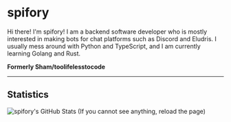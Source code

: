 # spifory

Hi there! I'm spifory! I am a backend software developer who is mostly interested in making bots for chat platforms such as Discord and Eludris. I usually mess around with Python and TypeScript, and I am currently learning Golang and Rust.

**Formerly Sham/toolifelesstocode**

------------
## Statistics

![spifory's GitHub Stats (If you cannot see anything, reload the page)](https://github-readme-stats.spf.lol/api?username=spifory&count_private=true&theme=midnight-purple&show_icons=true&hide_border=true)
